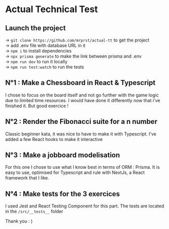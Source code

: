# Actual Technical Test

## Launch the project
&#8594; `git clone https://github.com/mrprst/actual-tt` to get the project<br/>
&#8594; add .env file with database URL in it<br/>
&#8594; `npm i` to install dependencies<br/>
&#8594; `npx prisma generate` to make the link between prisma and .env<br/>
&#8594; `npm run dev` to run it locally<br/>
&#8594; `npm run test:watch` to run the tests<br/>

## N°1 : Make a Chessboard in React & Typescript
I chose to focus on the board itself and not go further with the game logic due to limited time resources. I would have done it differently now that i've finished it. But good exercice !

## N°2 : Render the Fibonacci suite for a n number
Classic beginner kata, it was nice to have to make it with Typescript.
I've added a few React hooks to make it interactive

## N°3 : Make a jobboard modelisation
For this one I chose to use what I know best in terms of ORM : Prisma.
It is easy to use, optimised for Typescript and rule with NextJs, a React framework that I like.

## N°4 : Make tests for the 3 exercices
I used Jest and React Testing Component for this part.
The tests are located in the `/src/__tests__` folder

Thank you : )